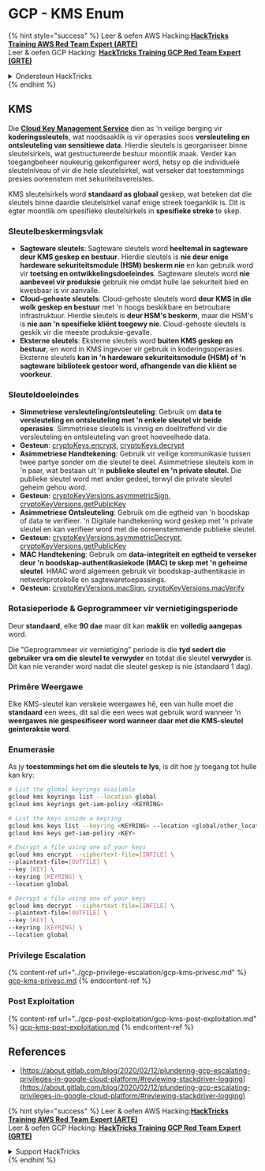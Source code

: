 # GCP - KMS Enum

{% hint style="success" %}
Leer & oefen AWS Hacking:<img src="../../../.gitbook/assets/image.png" alt="" data-size="line">[**HackTricks Training AWS Red Team Expert (ARTE)**](https://training.hacktricks.xyz/courses/arte)<img src="../../../.gitbook/assets/image.png" alt="" data-size="line">\
Leer & oefen GCP Hacking: <img src="../../../.gitbook/assets/image (2).png" alt="" data-size="line">[**HackTricks Training GCP Red Team Expert (GRTE)**<img src="../../../.gitbook/assets/image (2).png" alt="" data-size="line">](https://training.hacktricks.xyz/courses/grte)

<details>

<summary>Ondersteun HackTricks</summary>

* Kyk na die [**subskripsie planne**](https://github.com/sponsors/carlospolop)!
* **Sluit aan by die** 💬 [**Discord groep**](https://discord.gg/hRep4RUj7f) of die [**telegram groep**](https://t.me/peass) of **volg** ons op **Twitter** 🐦 [**@hacktricks\_live**](https://twitter.com/hacktricks\_live)**.**
* **Deel hacking truuks deur PRs in te dien na die** [**HackTricks**](https://github.com/carlospolop/hacktricks) en [**HackTricks Cloud**](https://github.com/carlospolop/hacktricks-cloud) github repos.

</details>
{% endhint %}

## KMS

Die [**Cloud Key Management Service**](https://cloud.google.com/kms/docs/) dien as 'n veilige berging vir **koderingssleutels**, wat noodsaaklik is vir operasies soos **versleuteling en ontsleuteling van sensitiewe data**. Hierdie sleutels is georganiseer binne sleutelsirkels, wat gestructureerde bestuur moontlik maak. Verder kan toegangbeheer noukeurig gekonfigureer word, hetsy op die individuele sleutelniveau of vir die hele sleutelsirkel, wat verseker dat toestemmings presies ooreenstem met sekuriteitsvereistes.

KMS sleutelsirkels word **standaard as globaal** geskep, wat beteken dat die sleutels binne daardie sleutelsirkel vanaf enige streek toeganklik is. Dit is egter moontlik om spesifieke sleutelsirkels in **spesifieke streke** te skep.

### Sleutelbeskermingsvlak

* **Sagteware sleutels**: Sagteware sleutels word **heeltemal in sagteware deur KMS geskep en bestuur**. Hierdie sleutels is **nie deur enige hardeware sekuriteitsmodule (HSM) beskerm nie** en kan gebruik word vir **toetsing en ontwikkelingsdoeleindes**. Sagteware sleutels word **nie aanbeveel vir produksie** gebruik nie omdat hulle lae sekuriteit bied en kwesbaar is vir aanvalle.
* **Cloud-gehoste sleutels**: Cloud-gehoste sleutels word **deur KMS in die wolk geskep en bestuur** met 'n hoogs beskikbare en betroubare infrastruktuur. Hierdie sleutels is **deur HSM's beskerm**, maar die HSM's is **nie aan 'n spesifieke kliënt toegewy nie**. Cloud-gehoste sleutels is geskik vir die meeste produksie-gevalle.
* **Eksterne sleutels**: Eksterne sleutels word **buiten KMS geskep en bestuur**, en word in KMS ingevoer vir gebruik in koderingsoperasies. Eksterne sleutels **kan in 'n hardeware sekuriteitsmodule (HSM) of 'n sagteware biblioteek gestoor word, afhangende van die kliënt se voorkeur**.

### Sleuteldoeleindes

* **Simmetriese versleuteling/ontsleuteling**: Gebruik om **data te versleuteling en ontsleuteling met 'n enkele sleutel vir beide operasies**. Simmetriese sleutels is vinnig en doeltreffend vir die versleuteling en ontsleuteling van groot hoeveelhede data.
* **Gesteun**: [cryptoKeys.encrypt](https://cloud.google.com/kms/docs/reference/rest/v1/projects.locations.keyRings.cryptoKeys/encrypt), [cryptoKeys.decrypt](https://cloud.google.com/kms/docs/reference/rest/v1/projects.locations.keyRings.cryptoKeys/decrypt)
* **Asimmetriese Handtekening**: Gebruik vir veilige kommunikasie tussen twee partye sonder om die sleutel te deel. Asimmetriese sleutels kom in 'n paar, wat bestaan uit 'n **publieke sleutel en 'n private sleutel**. Die publieke sleutel word met ander gedeel, terwyl die private sleutel geheim gehou word.
* **Gesteun:** [cryptoKeyVersions.asymmetricSign](https://cloud.google.com/kms/docs/reference/rest/v1/projects.locations.keyRings.cryptoKeys.cryptoKeyVersions/asymmetricSign), [cryptoKeyVersions.getPublicKey](https://cloud.google.com/kms/docs/reference/rest/v1/projects.locations.keyRings.cryptoKeys.cryptoKeyVersions/getPublicKey)
* **Asimmetriese Ontsleuteling**: Gebruik om die egtheid van 'n boodskap of data te verifieer. 'n Digitale handtekening word geskep met 'n private sleutel en kan verifieer word met die ooreenstemmende publieke sleutel.
* **Gesteun:** [cryptoKeyVersions.asymmetricDecrypt](https://cloud.google.com/kms/docs/reference/rest/v1/projects.locations.keyRings.cryptoKeys.cryptoKeyVersions/asymmetricDecrypt), [cryptoKeyVersions.getPublicKey](https://cloud.google.com/kms/docs/reference/rest/v1/projects.locations.keyRings.cryptoKeys.cryptoKeyVersions/getPublicKey)
* **MAC Handtekening**: Gebruik om **data-integriteit en egtheid te verseker deur 'n boodskap-authentikasiekode (MAC) te skep met 'n geheime sleutel**. HMAC word algemeen gebruik vir boodskap-authentikasie in netwerkprotokolle en sagtewaretoepassings.
* **Gesteun:** [cryptoKeyVersions.macSign](https://cloud.google.com/kms/docs/reference/rest/v1/projects.locations.keyRings.cryptoKeys.cryptoKeyVersions/macSign), [cryptoKeyVersions.macVerify](https://cloud.google.com/kms/docs/reference/rest/v1/projects.locations.keyRings.cryptoKeys.cryptoKeyVersions/macVerify)

### Rotasieperiode & Geprogrammeer vir vernietigingsperiode

Deur **standaard**, elke **90 dae** maar dit kan **maklik** en **volledig aangepas** word.

Die "Geprogrammeer vir vernietiging" periode is die **tyd sedert die gebruiker vra om die sleutel te verwyder** en totdat die sleutel **verwyder** is. Dit kan nie verander word nadat die sleutel geskep is nie (standaard 1 dag).

### Primêre Weergawe

Elke KMS-sleutel kan verskeie weergawes hê, een van hulle moet die **standaard** een wees, dit sal die een wees wat gebruik word wanneer 'n **weergawes nie gespesifiseer word wanneer daar met die KMS-sleutel geinteraksie word**.

### Enumerasie

As jy **toestemmings het om die sleutels te lys**, is dit hoe jy toegang tot hulle kan kry:
```bash
# List the global keyrings available
gcloud kms keyrings list --location global
gcloud kms keyrings get-iam-policy <KEYRING>

# List the keys inside a keyring
gcloud kms keys list --keyring <KEYRING> --location <global/other_locations>
gcloud kms keys get-iam-policy <KEY>

# Encrypt a file using one of your keys
gcloud kms encrypt --ciphertext-file=[INFILE] \
--plaintext-file=[OUTFILE] \
--key [KEY] \
--keyring [KEYRING] \
--location global

# Decrypt a file using one of your keys
gcloud kms decrypt --ciphertext-file=[INFILE] \
--plaintext-file=[OUTFILE] \
--key [KEY] \
--keyring [KEYRING] \
--location global
```
### Privilege Escalation

{% content-ref url="../gcp-privilege-escalation/gcp-kms-privesc.md" %}
[gcp-kms-privesc.md](../gcp-privilege-escalation/gcp-kms-privesc.md)
{% endcontent-ref %}

### Post Exploitation

{% content-ref url="../gcp-post-exploitation/gcp-kms-post-exploitation.md" %}
[gcp-kms-post-exploitation.md](../gcp-post-exploitation/gcp-kms-post-exploitation.md)
{% endcontent-ref %}

## References

* [https://about.gitlab.com/blog/2020/02/12/plundering-gcp-escalating-privileges-in-google-cloud-platform/#reviewing-stackdriver-logging](https://about.gitlab.com/blog/2020/02/12/plundering-gcp-escalating-privileges-in-google-cloud-platform/#reviewing-stackdriver-logging)

{% hint style="success" %}
Leer & oefen AWS Hacking:<img src="../../../.gitbook/assets/image.png" alt="" data-size="line">[**HackTricks Training AWS Red Team Expert (ARTE)**](https://training.hacktricks.xyz/courses/arte)<img src="../../../.gitbook/assets/image.png" alt="" data-size="line">\
Leer & oefen GCP Hacking: <img src="../../../.gitbook/assets/image (2).png" alt="" data-size="line">[**HackTricks Training GCP Red Team Expert (GRTE)**<img src="../../../.gitbook/assets/image (2).png" alt="" data-size="line">](https://training.hacktricks.xyz/courses/grte)

<details>

<summary>Support HackTricks</summary>

* Kyk na die [**subscription plans**](https://github.com/sponsors/carlospolop)!
* **Sluit aan by die** 💬 [**Discord group**](https://discord.gg/hRep4RUj7f) of die [**telegram group**](https://t.me/peass) of **volg** ons op **Twitter** 🐦 [**@hacktricks\_live**](https://twitter.com/hacktricks\_live)**.**
* **Deel hacking truuks deur PRs in te dien na die** [**HackTricks**](https://github.com/carlospolop/hacktricks) en [**HackTricks Cloud**](https://github.com/carlospolop/hacktricks-cloud) github repos.

</details>
{% endhint %}
